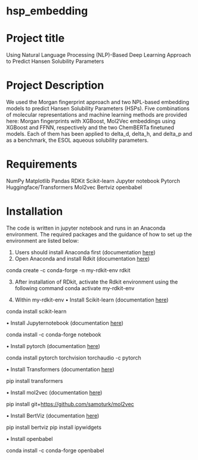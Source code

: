 # hsp_embedding
# Project title
Using Natural Language Processing (NLP)-Based Deep Learning Approach to Predict Hansen Solubility Parameters  

# Project Description
We used the Morgan fingerprint approach and two NPL-based embedding models to predict Hansen Solubility Parameters (HSPs). Five combinations of molecular representations and machine learning methods are provided here: Morgan fingerprints with XGBoost, Mol2Vec embeddings using XGBoost and FFNN, respectively and the two ChemBERTa finetuned models. Each of them has been applied to delta_d, delta_h, and delta_p and as a benchmark, the ESOL aqueous solubility parameters. 

# Requirements
NumPy
Matplotlib
Pandas
RDKit
Scikit-learn
Jupyter notebook
Pytorch
Huggingface/Transformers
Mol2vec
Bertviz
openbabel

# Installation
The code is written in jupyter notebook and runs in an Anaconda environment. The required packages and the guidance of how to set up the environment are listed below:

1. Users should install Anaconda first (documentation [here](https://conda.io/projects/conda/en/latest/user-guide/install/index.html))
2. Open Anaconda and install Rdkit (documentation [here](https://www.rdkit.org/docs/Install.html)) 

conda create -c conda-forge -n my-rdkit-env rdkit 

3. After installation of RDkit, activate the Rdkit environment using the following command
conda activate my-rdkit-env 

4. Within my-rdkit-env
•	Install Scikit-learn (documentation [here](https://scikit-learn.org/stable/install.html)) 

conda install scikit-learn  

•	Install Jupyternotebook (documentation [here](https://jupyter.org/install)) 

conda install -c conda-forge notebook  

•	Install pytorch (documentation [here](https://pytorch.org/get-started/locally/)) 

conda install pytorch torchvision torchaudio -c pytorch

•	Install Transformers (documentation [here](https://huggingface.co/docs/transformers/v4.15.0/installation)) 

pip install transformers

•	Install mol2vec (documentation [here](https://github.com/samoturk/mol2vec))

pip install git+https://github.com/samoturk/mol2vec

•	Install BertViz (documentation [here](https://github.com/jessevig/bertviz/blob/master/README.md)) 

pip install bertviz
pip install ipywidgets

•	Install openbabel

conda install -c conda-forge openbabel
